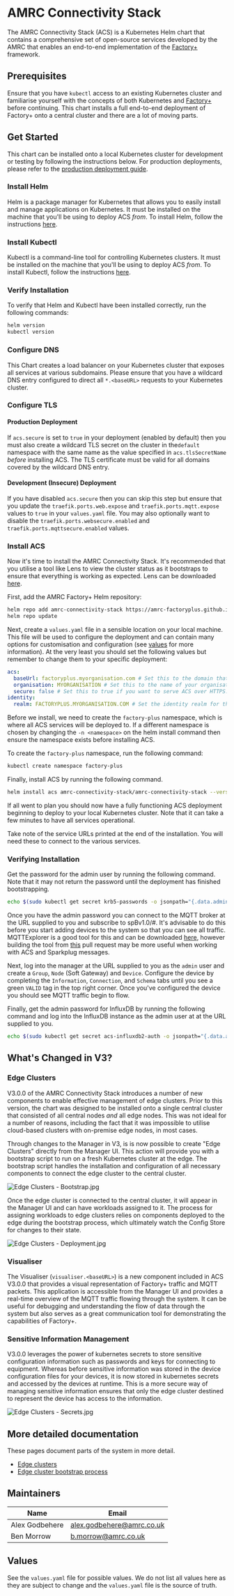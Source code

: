 # AMRC Connectivity Stack

The AMRC Connectivity Stack (ACS) is a Kubernetes Helm chart that contains a comprehensive set of open-source services developed by the AMRC that enables an end-to-end implementation of the [Factory+](https://factoryplus.app.amrc.co.uk) framework.

## Prerequisites
Ensure that you have `kubectl` access to an existing Kubernetes cluster and familiarise yourself with the concepts of both Kubernetes and [Factory+](https://factoryplus.app.amrc.co.uk) before continuing. This chart installs a full end-to-end deployment of Factory+ onto a central cluster and there are a lot of moving parts.

## Get Started
This chart can be installed onto a local Kubernetes cluster for development or testing by following the instructions below. For production deployments, please refer to the [production deployment guide](#production-deployment).

### Install Helm
Helm is a package manager for Kubernetes that allows you to easily install and manage applications on Kubernetes. It must be installed on the machine that you'll be using to deploy ACS _from_. To install Helm, follow the instructions [here](https://helm.sh/docs/intro/install/).

### Install Kubectl
Kubectl is a command-line tool for controlling Kubernetes clusters. It must be installed on the machine that you'll be using to deploy ACS _from_. To install Kubectl, follow the instructions [here](https://kubernetes.io/docs/tasks/tools/install-kubectl/).

### Verify Installation
To verify that Helm and Kubectl have been installed correctly, run the following commands:
```bash
helm version
kubectl version
```

### Configure DNS

This Chart creates a load balancer on your Kubernetes cluster that exposes all services at various subdomains. Please ensure that you have a wildcard DNS entry configured to direct all `*.<baseURL>` requests to your Kubernetes cluster.

### Configure TLS

#### Production Deployment
If `acs.secure` is set to `true` in your deployment (enabled by default) then you must also create a wildcard TLS secret on the cluster in the`default` namespace with the same name as the value specified in `acs.tlsSecretName` _before_ installing ACS. The TLS certificate must be valid for all domains covered by the wildcard DNS entry.

#### Development (Insecure) Deployment
If you have disabled `acs.secure` then you can skip this step but ensure that you update the `traefik.ports.web.expose` and `traefik.ports.mqtt.expose` values to `true` in your `values.yaml` file. You may also optionally want to disable the `traefik.ports.websecure.enabled` and `traefik.ports.mqttsecure.enabled` values.

### Install ACS

Now it's time to install the AMRC Connectivity Stack. It's recommended that you utilise a tool like Lens to view the cluster status as it bootstraps to ensure that everything is working as expected. Lens can be downloaded [here](https://k8slens.dev/).

First, add the AMRC Factory+ Helm repository:
```bash
helm repo add amrc-connectivity-stack https://amrc-factoryplus.github.io/amrc-connectivity-stack/build
helm repo update
```

Next, create a `values.yaml` file in a sensible location on your local machine. This file will be used to configure the deployment and can contain many options for customisation and configuration (see [values](#values) for more information). At the very least you should set the following values but remember to change them to your specific deployment:
```yaml
acs:
  baseUrl: factoryplus.myorganisation.com # Set this to the domain that ACS will be served from. This should be the same as the wildcard DNS entry you created earlier.
  organisation: MYORGANISATION # Set this to the name of your organisation. It will be used across the deployment for branding and naming.
  secure: false # Set this to true if you want to serve ACS over HTTPS. This is recommended for production deployments but can be turned off for development.
identity:
  realm: FACTORYPLUS.MYORGANISATION.COM # Set the identity realm for the deployment. This is used to namespace the identity server and should be unique to your deployment. It is recommended that you use the baseUrl in capitals for this value.
```

Before we install, we need to create the `factory-plus` namespace, which is where all ACS services will be deployed to. If a different namespace is chosen by changing the `-n <namespace>` on the helm install command then ensure the namespace exists before installing ACS.

To create the `factory-plus` namespace, run the following command:
```bash
kubectl create namespace factory-plus
```

Finally, install ACS by running the following command.
```bash
helm install acs amrc-connectivity-stack/amrc-connectivity-stack --version ^3.0.0 -f values.yaml --namespace factory-plus
```

If all went to plan you should now have a fully functioning ACS deployment beginning to deploy to your local Kubernetes cluster. Note that it can take a few minutes to have all services operational.

Take note of the service URLs printed at the end of the installation. You will need these to connect to the various services.

### Verifying Installation

Get the password for the admin user by running the following command. Note that it may not return the password until the deployment has finished bootstrapping.

```bash
echo $(sudo kubectl get secret krb5-passwords -o jsonpath="{.data.admin}" -n {{.Release.Namespace}} | base64 --decode)
```

Once you have the admin password you can connect to the MQTT broker at the URL supplied to you and subscribe to spBv1.0/#. It's advisable to do this before you start adding devices to the system so that you can see all traffic. MQTTExplorer is a good tool for this and can be downloaded [here](https://mqtt-explorer.com/), however building the tool from [this](https://github.com/thomasnordquist/MQTT-Explorer/pull/712) pull request may be more useful when working with ACS and Sparkplug messages.

Next, log into the manager at the URL supplied to you as the `admin` user and create a `Group`, `Node` (Soft Gateway) and `Device`. Configure the device by completing the `Information`, `Connection`, and `Schema` tabs until you see a green `VALID` tag in the top right corner. Once you've configured the device you should see MQTT traffic begin to flow.

Finally, get the admin password for InfluxDB by running the following command and log into the InfluxDB instance as the admin user at at the URL supplied to you.

```bash
echo $(sudo kubectl get secret acs-influxdb2-auth -o jsonpath="{.data.admin-password}" -n {{.Release.Namespace}} | base64 --decode)
```

## What's Changed in V3?

### Edge Clusters
V3.0.0 of the AMRC Connectivity Stack introduces a number of new components to enable effective management of edge clusters. Prior to this version, the chart was designed to be installed onto a single central cluster that consisted of all central nodes _and_ all edge nodes. This was not ideal for a number of reasons, including the fact that it was impossible to utilise cloud-based clusters with on-premise edge nodes, in most cases.

Through changes to the Manager in V3, is is now possible to create "Edge Clusters" directly from the Manager UI. This action will provide you with a bootstrap script to run on a fresh Kubernetes cluster at the edge. The bootstrap script handles the installation and configuration of all necessary components to connect the edge cluster to the central cluster.

![Edge Clusters - Bootstrap.jpg](docs%2Fassets%2FEdge%20Clusters%20-%20Bootstrap.jpg)

Once the edge cluster is connected to the central cluster, it will appear in the Manager UI and can have workloads assigned to it. The process for assigning workloads to edge clusters relies on components deployed to the edge during the bootstrap process, which ultimately watch the Config Store for changes to their state.

![Edge Clusters - Deployment.jpg](docs%2Fassets%2FEdge%20Clusters%20-%20Deployment.jpg)

### Visualiser
The Visualiser (`visualiser.<baseURL>`) is a new component included in ACS V3.0.0 that provides a visual representation of Factory+ traffic and MQTT packets. This application is accessible from the Manager UI and provides a real-time overview of the MQTT traffic flowing through the system. It can be useful for debugging and understanding the flow of data through the system but also serves as a great communication tool for demonstrating the capabilities of Factory+.

### Sensitive Information Management
V3.0.0 leverages the power of kubernetes secrets to store sensitive configuration information such as passwords and keys for connecting to equipment. Whereas before sensitive information was stored in the device configuration files for your devices, it is now stored in kubernetes secrets and accessed by the devices at runtime. This is a more secure way of managing sensitive information ensures that only the edge cluster destined to represent the device has access to the information.

![Edge Clusters - Secrets.jpg](docs%2Fassets%2FEdge%20Clusters%20-%20Secrets.jpg)

## More detailed documentation

These pages document parts of the system in more detail.

* [Edge clusters](./docs/edge-clusters.md)
* [Edge cluster bootstrap process](./docs/edge-cluster-bootstrap.md)

## Maintainers

| Name           | Email                       |
|----------------|-----------------------------|
| Alex Godbehere | <alex.godbehere@amrc.co.uk> |
| Ben Morrow     | <b.morrow@amrc.co.uk>       |

## Values
See the `values.yaml` file for possible values. We do not list all values here as they are subject to change and the `values.yaml` file is the source of truth.
